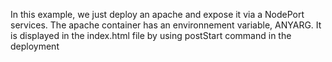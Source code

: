 In this example, we just deploy an apache and expose it via a NodePort services.
The apache container has an environnement variable, ANYARG.
It is displayed in the index.html file by using postStart command in the deployment